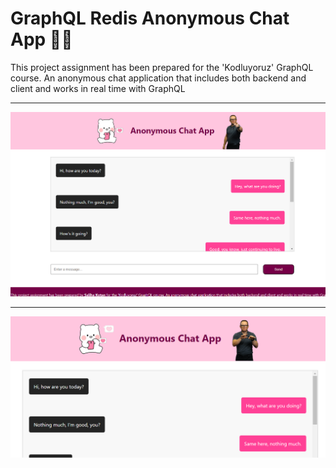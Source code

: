 # GraphQL Redis Anonymous Chat App :love_letter::gem:

This project assignment has been prepared for the 'Kodluyoruz' GraphQL course. An anonymous chat application that includes both backend and client and works in real time with GraphQL

---

![preview](prev1.png)

---

![preview](prev2.png)
